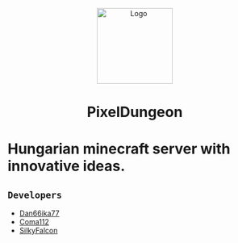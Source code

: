 <p align="center"> <img src="https://i.imgur.com/8X8ZDUv.png" alt="Logo" width="150" height="150"> </a>

<h1 align="center">PixelDungeon</h1> 

# Hungarian minecraft server with innovative ideas.

## `Developers`
- [Dan66ika77](https://github.com/Danika6677)
- [Coma112](https://github.com/Coma112)
- [SilkyFalcon](github.com/silkyfalcon)